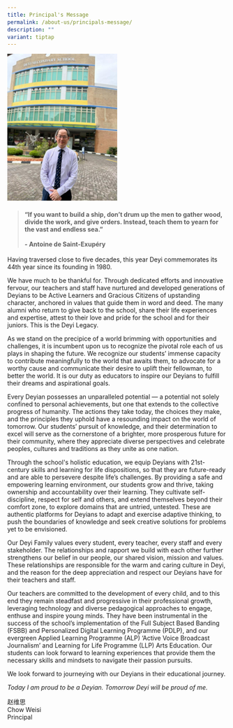 ```yaml
---
title: Principal's Message
permalink: /about-us/principals-message/
description: ""
variant: tiptap
---
```

<div class="isomer-image-wrapper"><img style="width:50%" height="auto" width="100%" src="/images/About%20Us/mr%20chow%202024.jpeg"></div><blockquote><p></p><h4>“If you want to build a ship, don’t drum up the men to gather wood, divide the work, and give orders. Instead, teach them to yearn for the vast and endless sea.”<br><br>- Antoine de Saint-Exupéry</h4></blockquote><p></p><p>Having traversed close to five decades, this year Deyi commemorates its 44th year since its founding in 1980.</p><p>We have much to be thankful for. Through dedicated efforts and innovative fervour, our teachers and staff have nurtured and developed generations of Deyians to be Active Learners and Gracious Citizens of upstanding character, anchored in values that guide them in word and deed. The many alumni who return to give back to the school, share their life experiences and expertise, attest to their love and pride for the school and for their juniors. This is the Deyi Legacy.</p><p>As we stand on the precipice of a world brimming with opportunities and challenges, it is incumbent upon us to recognize the pivotal role each of us plays in shaping the future. We recognize our students’ immense capacity to contribute meaningfully to the world that awaits them, to advocate for a worthy cause and communicate their desire to uplift their fellowman, to better the world. It is our duty as educators to inspire our Deyians to fulfill their dreams and aspirational goals.</p><p>Every Deyian possesses an unparalleled potential — a potential not solely confined to personal achievements, but one that extends to the collective progress of humanity. The actions they take today, the choices they make, and the principles they uphold have a resounding impact on the world of tomorrow. Our students’ pursuit of knowledge, and their determination to excel will serve as the cornerstone of a brighter, more prosperous future for their community, where they appreciate diverse perspectives and celebrate peoples, cultures and traditions as they unite as one nation.</p><p>Through the school's holistic education, we equip Deyians with 21st-century skills and learning for life dispositions, so that they are future-ready and are able to persevere despite life’s challenges. By providing a safe and empowering learning environment, our students grow and thrive, taking ownership and accountability over their learning. They cultivate self-discipline, respect for self and others, and extend themselves beyond their comfort zone, to explore domains that are untried, untested. These are authentic platforms for Deyians to adapt and exercise adaptive thinking, to push the boundaries of knowledge and seek creative solutions for problems yet to be envisioned.</p><p>Our Deyi Family values every student, every teacher, every staff and every stakeholder. The relationships and rapport we build with each other further strengthens our belief in our people, our shared vision, mission and values. These relationships are responsible for the warm and caring culture in Deyi, and the reason for the deep appreciation and respect our Deyians have for their teachers and staff.</p><p>Our teachers are committed to the development of every child, and to this end they remain steadfast and progressive in their professional growth, leveraging technology and diverse pedagogical approaches to engage, enthuse and inspire young minds. They have been instrumental in the success of the school’s implementation of the Full Subject Based Banding (FSBB) and Personalized Digital Learning Programme (PDLP), and our evergreen Applied Learning Programme (ALP) ‘Active Voice Broadcast Journalism’ and Learning for Life Programme (LLP) Arts Education. Our students can look forward to learning experiences that provide them the necessary skills and mindsets to navigate their passion pursuits.</p><p>We look forward to journeying with our Deyians in their educational journey.</p><p><em>Today I am proud to be a Deyian. Tomorrow Deyi will be proud of me.</em></p><p>赵维思 <br>Chow Weisi <br>Principal</p>